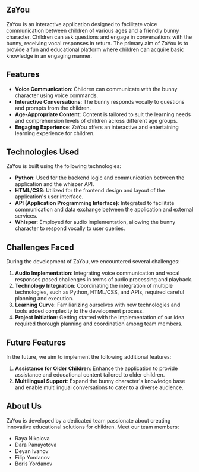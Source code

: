 ## ZaYou

ZaYou is an interactive application designed to facilitate voice communication between children of various ages and a friendly bunny character. Children can ask questions and engage in conversations with the bunny, receiving vocal responses in return. The primary aim of ZaYou is to provide a fun and educational platform where children can acquire basic knowledge in an engaging manner.

## Features

- **Voice Communication**: Children can communicate with the bunny character using voice commands.
- **Interactive Conversations**: The bunny responds vocally to questions and prompts from the children.
- **Age-Appropriate Content**: Content is tailored to suit the learning needs and comprehension levels of children across different age groups.
- **Engaging Experience**: ZaYou offers an interactive and entertaining learning experience for children.

## Technologies Used

ZaYou is built using the following technologies:

- **Python**: Used for the backend logic and communication between the application and the whisper API.
- **HTML/CSS**: Utilized for the frontend design and layout of the application's user interface.
- **API (Application Programming Interface)**: Integrated to facilitate communication and data exchange between the application and external services.
- **Whisper**: Employed for audio implementation, allowing the bunny character to respond vocally to user queries.

## Challenges Faced

During the development of ZaYou, we encountered several challenges:

1. **Audio Implementation**: Integrating voice communication and vocal responses posed challenges in terms of audio processing and playback.
2. **Technology Integration**: Coordinating the integration of multiple technologies, such as Python, HTML/CSS, and APIs, required careful planning and execution.
3. **Learning Curve**: Familiarizing ourselves with new technologies and tools added complexity to the development process.
4. **Project Initiation**: Getting started with the implementation of our idea required thorough planning and coordination among team members.

## Future Features

In the future, we aim to implement the following additional features:

1. **Assistance for Older Children**: Enhance the application to provide assistance and educational content tailored to older children.
2. **Multilingual Support**: Expand the bunny character's knowledge base and enable multilingual conversations to cater to a diverse audience.

## About Us

ZaYou is developed by a dedicated team passionate about creating innovative educational solutions for children. Meet our team members:

- Raya Nikolova
- Dara Panayotova
- Deyan Ivanov
- Filip Yordanov
- Boris Yordanov

